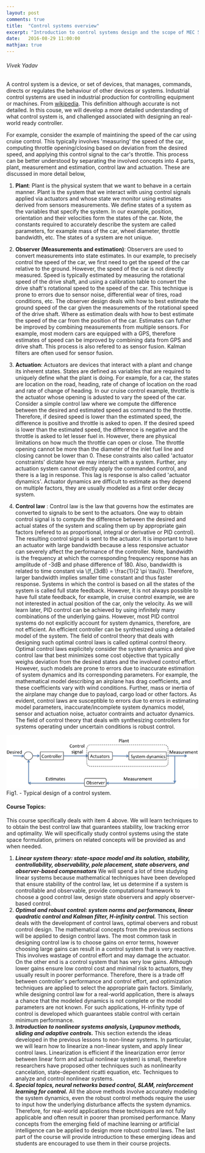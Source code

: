 ```yaml
---
layout: post
comments: true
title:  "Control systems overview"
excerpt: "Introduction to control systems design and the scope of MEC 560."
date:   2016-08-29 11:00:00
mathjax: true
---
```




###### Vivek Yadav


A control system is a device, or set of devices, that manages, commands, directs or regulates the behaviour of other devices or systems. Industrial control systems are used in industrial production for controlling equipment or machines. From [wikipedia](https://en.wikipedia.org/wiki/Control_system). This definition although accurate is not detailed. In this couse, we will develop a more detailed understanding of what control system is, and challenged associated with designing an real-world ready controller. 

For example, consider the example of maintining the speed of the car using cruise control. This typically involves 'measuring' the speed of the car, computing throttle opening/closing based on deviation from the desired speed,  and applying this control signal to the car's throttle. This process can be better understood by separating the involved concepts into 4 parts, plant, measurement and estimation, control law and actuation. These are discussed in more detail below, 

1. **Plant**: Plant is the physical system that we want to behave in a certain manner. Plant is the system that we interact with using control signals applied via actuators and whose state we monitor using estimates derived from sensors measurements. We define states of a system as the variables that specify the system. In our example, position, orientation and their velocities form the states of the car. Note, the constants required to accurately describe the system are called parameters, for example mass of the car, wheel diameter, throttle bandwidth, etc. The states of a system are not unique. 

2. **Observer (Measurements and estimation)**: Observers are used to convert measurements into state estimates. In our example, to precisely control the speed of the car, we first need to get the speed of the car relative to the ground. However, the speed of the car is not directly measured. Speed is typically estimated by measuring the rotational speed of the drive shaft, and using a calibration table to convert the drive shaft's rotational speed to the speed of the car. This technique is prone to errors due to sensor noise, differential wear of tires, road conditions, etc. The observer design deals with how to best estimate the ground speed of the car given the measurements of the rotational speed of the drive shaft. Where as estimation deals with how to best estimate the speed of the car from the position of the car. Estimates can futher be improved by combining measurements from multiple sensors. For example, most modern cars are equipped with a GPS, therefore estimates of speed can be improved by combining data from GPS and drive shaft. This process is also refered to as sensor fusion. Kalman filters are often used for sensor fusion. 

3. **Actuation**:  Actuators are devices that interact with a plant and change its inherent states. States are defined as variables that are required to uniquely define what the plant is doing. For example, for a car, the states are location on the road, heading, rate of change of location on the road and rate of change of heading. In our cruise control example, throttle is the actuator whose opening is adusted to vary the speed of the car. Consider a simple control law where we compute the difference between the desired and estimated speed as command to the throttle. Therefore, if desired speed is lower than the estimated speed, the difference is positive and throttle is asked to open. If the desired speed is lower than the estimated speed, the difference is negative and the throttle is asked to let lesser fuel in. However, there are physical limitations on how much the throttle can open or close. The throttle opening cannot be more than the diameter of the inlet fuel line and closing cannot be lower than 0. These constraints also called 'actuator constraints' dictate how we may interact with a system. Further, any actuation system cannot directly apply the commanded control, and there is a lag in response. This lag is response is also called 'actuator dynamics'. Actuator dynamics are difficult to estimate as they depend on multiple factors, they are usually modeled as a first order decay system. 

4. **Control law** : Control law is the law that governs how the estimates are converted to signals to be sent to the actuators. One way to obtain control signal is to compute the difference between the desired and actual states of the system and scaling them up by appropriate gain factors (refered to as proportional, integral or derivative or PID control). The resulting control signal is sent to the actuator. It is important to have an actuator with large bandwidth because a less responsive actuator can severely affect the performance of the controller. Note, bandwidth is the frequency at which the corresponding frequency response has an amplitude of -3dB and phase difference of 180. Also, bandwidth is related to time constant via \\(f_{3dB} = \frac{1}{2 \pi \tau}\\). Therefore, larger bandwidth implies smaller time constant and thus faster response. Systems in which the control is based on all the states of the system is called full state feedback. However, it is not always possible to have full state feedback, for example, in cruise control example, we are not interested in actual position of the car, only the velocity. As we will learn later, PID control can be achieved by using infinitely many combinations of the underlying gains. However, most PID control systems do not explicitly account for system dynamics, therefore, are not efficient. An efficient controller can be synthesized using a detailed model of the system. The field of control theory that deals with designing such optimal control laws is called optimal control theory. Optimal control laws explicitely consider the system dynamics and give control law that best minimizes some cost objective that typically weighs deviation from the desired states and the involved control effort. However, such models are prone to errors due to inaccurate estimation of system dynamics and its corresponding parameters. For example, the mathematical model describing an airplane has drag coefficients, and these coefficients vary with wind conditions. Further, mass or inertia of the airplane may change due to payload, cargo load or other factors. As evident, control laws are susceptible to errors due to errors in estimating model parameters, inaccurate/incomplete system dynamics model, sensor and actuation noise, actuator contraints and actuator dynamics. The field of control theory that deals with synthesizing controllers for systems operating under uncertain conditions is robust control.


<div class='fig figcenter fighighlight'>
  <img src='/images/Overview.png'>
  <figcaption>Fig1. - Typical design of a control system.</figcaption>
</div>

#### Course Topics:

This course specifically deals with item 4 above. We will learn techniques to to obtain the best control law that guarantees stability, low tracking error and optimality. We will specifically study control systems using the state space formulation, primers on related concepts will be provided as and when needed. 


1. ***Linear system theory: state-space model and its solution, stability, controllability, observability, pole placement, state observers, and observer-based compensators***
    We will spend a lot of time studying linear systems because mathematical techniques have been developed that ensure stability of the control law, let us determine if a system is controllable and observable, provide computational framework to choose a good control law, design state observers and apply observer-based control. 
2. ***Optimal and robust control: system norms and performances, linear quadratic control and Kalman filter, H-infinity control.*** This section deals with the development of control laws, optimal obervers and robust control design. The mathematical concepts from the previous sections will be applied to design control laws. The most common task in designing control law is to choose gains on error terms, however choosing large gains can result in a control system that is very reactive. This involves wastage of control effort and may damage the actuator. On the other end is a control system that has very low gains. Although lower gains ensure low control cost and minimal risk to actuators, they usually result in poorer performance. Therefore, there is a trade off between controller's performance and control effort, and optimization techniques are applied to select the appropriate gain factors. Similarly, while designing control law for a real-world application, there is always a chance that the modeled dynamics is not complete or the model parameters are not known. For such applications, H-infinity type of control is developed which guarantees stable control with certain minimum performance.
3. ***Introduction to nonlinear systems analysis, Lyapunov methods, sliding and adaptive controls.*** This section extends the ideas developed in the previous lessons to non-linear systems. In particular, we will learn how to linearize a non-linear system, and apply linear control laws. Linearization is efficient if the linearization error (error between linear form and actual nonlinear system) is small, therefore researchers have proposed other techniques such as nonlinearity cancelation, state-dependent ricatti equation, etc. Techniques to analyze and control nonlinear systems. 
4. ***Special topics, neural networks based control, SLAM, reinforcement learning for control.*** All the above methods involve accurately modeling the system dynamics, even the robust control methods require the user to input how the underlying disturbance affects the system dynamics. Therefore, for real-world applications these techniques are not fully applicable and often result in poorer than promised performance. Many concepts from the emerging field of machine learning or artificial intelligence can be applied to design more robust control laws. The last part of the course will provide introduction to these emerging ideas and students are encouraged to use them in their course projects. 